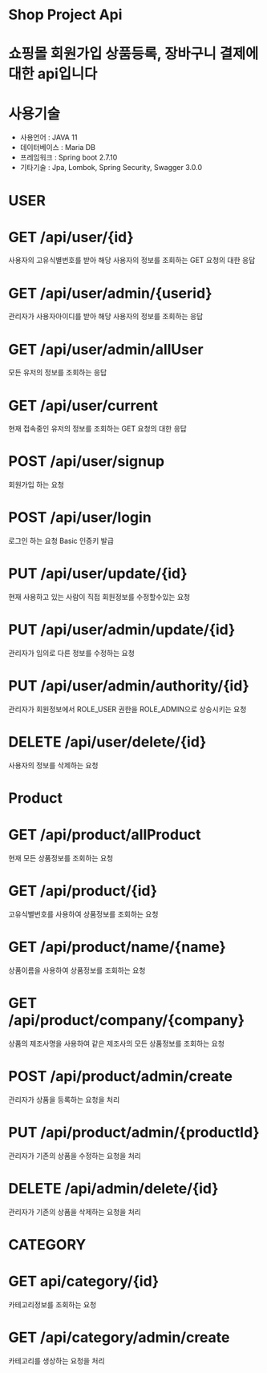 # Shop Project Api

# 쇼핑몰 회원가입 상품등록, 장바구니 결제에대한 api입니다

# 사용기술
 - 사용언어 : JAVA 11
 - 데이터베이스 : Maria DB
 - 프레임워크 : Spring boot 2.7.10
 - 기타기술 : Jpa, Lombok, Spring Security, Swagger 3.0.0
 

# USER
# GET /api/user/{id}
사용자의 고유식별번호를 받아 해당 사용자의 정보를 조회하는 GET 요청의 대한 응답

# GET /api/user/admin/{userid}
관리자가 사용자아이디를 받아 해당 사용자의 정보를 조회하는 응답

# GET /api/user/admin/allUser
모든 유저의 정보를 조회하는 응답

# GET /api/user/current
현재 접속중인 유저의 정보를 조회하는 GET 요청의 대한 응답

# POST /api/user/signup
회원가입 하는 요청

# POST /api/user/login
로그인 하는 요청 Basic 인증키 발급

# PUT /api/user/update/{id}
현재 사용하고 있는 사람이 직접 회원정보를 수정할수있는 요청

# PUT /api/user/admin/update/{id}
관리자가 임의로 다른 정보를 수정하는 요청

# PUT /api/user/admin/authority/{id}
관리자가 회원정보에서 ROLE_USER 권한을 ROLE_ADMIN으로 상승시키는 요청

# DELETE /api/user/delete/{id}
사용자의 정보를 삭제하는 요청

# Product
# GET /api/product/allProduct
현재 모든 상품정보를 조회하는 요청

# GET /api/product/{id}
고유식별번호를 사용하여 상품정보를 조회하는 요청

# GET /api/product/name/{name}
상품이름을 사용하여 상품정보를 조회하는 요청

# GET /api/product/company/{company}
상품의 제조사명을 사용하여 같은 제조사의 모든 상품정보를 조회하는 요청

# POST /api/product/admin/create
관리자가 상품을 등록하는 요청을 처리

# PUT /api/product/admin/{productId}
관리자가 기존의 상품을 수정하는 요청을 처리

# DELETE /api/admin/delete/{id}
관리자가 기존의 상품을 삭제하는 요청을 처리

# CATEGORY
# GET api/category/{id}
카테고리정보를 조회하는 요청

# GET /api/category/admin/create
카테고리를 생상하는 요청을 처리
